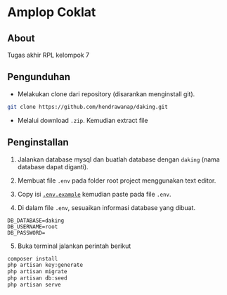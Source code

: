 # Amplop Coklat
## About
Tugas akhir RPL kelompok 7
## Pengunduhan 

- Melakukan clone dari repository (disarankan menginstall git).

```bash
git clone https://github.com/hendrawanap/daking.git
```

- Melalui download `.zip`. Kemudian extract file

## Penginstallan

1. Jalankan database mysql dan buatlah database dengan `daking` (nama database dapat diganti).

2. Membuat file `.env` pada folder root project menggunakan text editor.

3. Copy isi [`.env.example`](https://github.com/laravel/laravel/blob/master/.env.example) kemudian paste pada file `.env`.

4. Di dalam file `.env`, sesuaikan informasi database yang dibuat.

```
DB_DATABASE=daking
DB_USERNAME=root
DB_PASSWORD=
```

5. Buka terminal jalankan perintah berikut

```bash
composer install
php artisan key:generate
php artisan migrate
php artisan db:seed
php artisan serve
```
